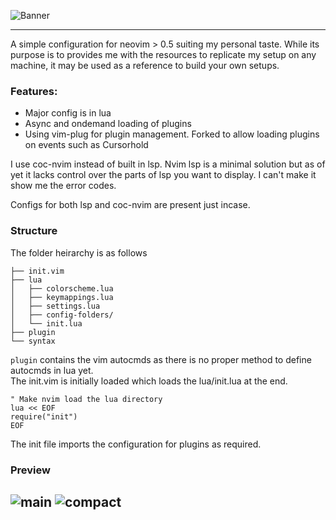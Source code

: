![Banner](https://user-images.githubusercontent.com/55960554/128978364-8cc6768c-cdc1-4e07-93e4-6ac7b4289730.png)

---

A simple configuration for neovim > 0.5 suiting my personal taste. While its purpose is to provides me with the resources to replicate my setup on any machine, it may be used as a reference to build your own setups.

### Features:

- Major config is in lua
- Async and ondemand loading of plugins
- Using vim-plug for plugin management. Forked to allow loading plugins on events such as Cursorhold

I use coc-nvim instead of built in lsp. Nvim lsp is a minimal solution but as of yet it lacks control over the parts of lsp you want to display. I can't make it show me the error codes.

Configs for both lsp and coc-nvim are present just incase.

### Structure

The folder heirarchy is as follows

```
├── init.vim
├── lua
│   ├── colorscheme.lua
│   ├── keymappings.lua
│   ├── settings.lua
│   ├── config-folders/
│   └── init.lua
├── plugin
└── syntax
```

`plugin` contains the vim autocmds as there is no proper method to define autocmds in lua yet.
<br>
The init.vim is initially loaded which loads the lua/init.lua at the end.

```vim
" Make nvim load the lua directory
lua << EOF
require("init")
EOF
```

The init file imports the configuration for plugins as required.

### Preview

![main](https://user-images.githubusercontent.com/55960554/128986734-98803e87-d4aa-4bf5-b87a-c8af870b686b.png)
![compact](https://user-images.githubusercontent.com/55960554/128987602-6026a8ce-77a3-40b8-8aff-9963a6abd565.png)
---
